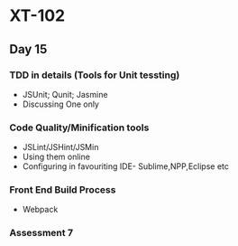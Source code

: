 # XT-102

## Day 15

### TDD in details (Tools for Unit tessting)
- JSUnit; Qunit; Jasmine
- Discussing One only

### Code Quality/Minification tools
- JSLint/JSHint/JSMin
- Using them online
- Configuring in favouriting IDE- Sublime,NPP,Eclipse etc

### Front End Build Process
- Webpack

### Assessment 7